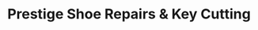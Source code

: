 ---
title: "Prestige Shoe Repairs & Key Cutting"
url: /lisburn/prestige-shoe-repairs-und-key-cutting/
shop: Schuhe
---